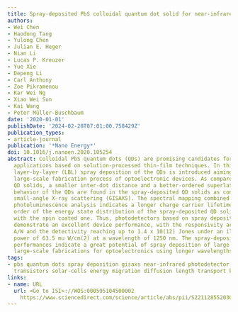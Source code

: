 ```yaml
---
title: Spray-deposited PbS colloidal quantum dot solid for near-infrared photodetectors
authors:
- Wei Chen
- Haodong Tang
- Yulong Chen
- Julian E. Heger
- Nian Li
- Lucas P. Kreuzer
- Yue Xie
- Depeng Li
- Carl Anthony
- Zoe Pikramenou
- Kar Wei Ng
- Xiao Wei Sun
- Kai Wang
- Peter Müller-Buschbaum
date: '2020-01-01'
publishDate: '2024-02-28T07:01:00.758429Z'
publication_types:
- article-journal
publication: '*Nano Energy*'
doi: 10.1016/j.nanoen.2020.105254
abstract: Colloidal PbS quantum dots (QDs) are promising candidates for various optoelectronic
  applications based on solution-processed thin-film techniques. In this work, a versatile
  layer-by-layer (LBL) spray deposition of the QDs is introduced aiming for a future
  large-scale fabrication process of optoelectronic devices. As compared to spin coated
  QD solids, a smaller inter-dot distance and a better-ordered superlattice stacking
  behavior of the QDs are found in the spray-deposited QD solids as confirmed by grazing-incidence
  small-angle X-ray scattering (GISAXS). The spectral mapping combined time-resolved
  photoluminescence analysis indicates a longer charge carrier lifetime and better
  order of the energy state distribution of the spray-deposited QD solid comparing
  with the spin coated one. Thus, photodetectors based on spray deposition of QD solids
  demonstrate an excellent device performance, with the responsivity achieving 365.1
  A/W and the detectivity reaching up to 1.4 x 10(12) Jones under an illumination
  power of 63.5 mu W/cm(2) at a wavelength of 1250 nm. The spray-deposited device
  performances indicate a great potential of spray deposition of large sized QDs in
  large-scale fabrications for optoelectronics using longer wavelengths.
tags:
- pbs quantum dots spray deposition gisaxs near-infrared photodetector field-effect
  transistors solar-cells energy migration diffusion length transport kinetics inks
links:
- name: URL
  url: <Go to ISI>://WOS:000595104500002 
    https://www.sciencedirect.com/science/article/abs/pii/S2211285520308326?via%3Dihub
---
```

